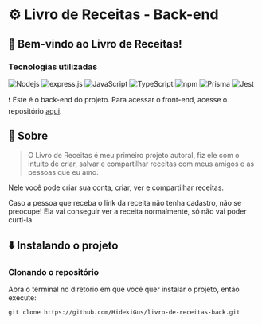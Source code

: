 # ⚙️ Livro de Receitas - Back-end


## 📗 Bem-vindo ao Livro de Receitas!


### Tecnologias utilizadas


![Nodejs](https://img.shields.io/badge/-Nodejs-black?style=for-the-badge&logo=Node.js)
![express.js](https://img.shields.io/badge/Express.js-000000?style=for-the-badge&logo=express&logoColor=white)
![JavaScript](https://img.shields.io/badge/-JavaScript-black?style=for-the-badge&logo=javascript)
![TypeScript](https://img.shields.io/badge/-TypeScript-007ACC?style=for-the-badge&logo=typescript&logoColor=white)
![npm](https://img.shields.io/badge/npm-CB3837?style=for-the-badge&logo=npm&logoColor=white)
![Prisma](https://img.shields.io/badge/Prisma-3982CE?style=for-the-badge&logo=Prisma&logoColor=white)
![Jest](https://img.shields.io/badge/Jest-C21325?style=for-the-badge&logo=jest&logoColor=white)

❗ Este é o back-end do projeto. Para acessar o front-end, acesse o repositório [aqui](https://github.com/HidekiGus/livro-de-receitas-front). 


## 📃 Sobre

> O Livro de Receitas é meu primeiro projeto autoral, fiz ele com o intuito de criar, salvar e compartilhar receitas com meus amigos e as pessoas que eu amo.

Nele você pode criar sua conta, criar, ver e compartilhar receitas. 

Caso a pessoa que receba o link da receita não tenha cadastro, não se preocupe! Ela vai conseguir ver a receita normalmente, só não vai poder curti-la.


##  ⬇️ Instalando o projeto

### Clonando o repositório

Abra o terminal no diretório em que você quer instalar o projeto, então execute:

`
git clone https://github.com/HidekiGus/livro-de-receitas-back.git
`
